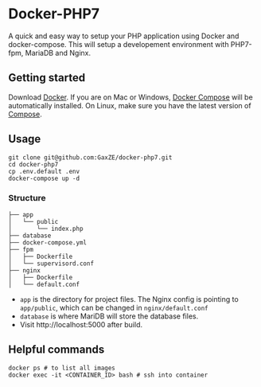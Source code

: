 # Docker-PHP7

A quick and easy way to setup your PHP application using Docker and docker-compose. This will setup a developement environment with PHP7-fpm, MariaDB and Nginx.

Getting started
---------------

Download [Docker](https://www.docker.com/products/overview). If you are on Mac or Windows, [Docker Compose](https://docs.docker.com/compose) will be automatically installed. On Linux, make sure you have the latest version of [Compose](https://docs.docker.com/compose/install/).


## Usage
~~~
git clone git@github.com:GaxZE/docker-php7.git
cd docker-php7
cp .env.default .env
docker-compose up -d
~~~

### Structure

~~~
├── app
│   └── public
│       └── index.php
├── database
├── docker-compose.yml
├── fpm
│   ├── Dockerfile
│   └── supervisord.conf
├── nginx
│   ├── Dockerfile
│   └── default.conf
~~~

- `app` is the directory for project files. The Nginx config is pointing to `app/public`, which can be changed in `nginx/default.conf`
- `database` is where MariDB will store the database files.
- Visit http://localhost:5000 after build.

## Helpful commands

~~~
docker ps # to list all images
docker exec -it <CONTAINER_ID> bash # ssh into container 
~~~
